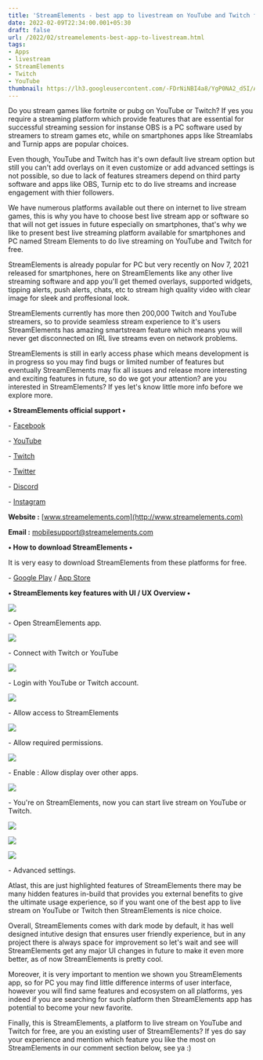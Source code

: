 ```yaml
---
title: 'StreamElements - best app to livestream on YouTube and Twitch for free.'
date: 2022-02-09T22:34:00.001+05:30
draft: false
url: /2022/02/streamelements-best-app-to-livestream.html
tags: 
- Apps
- livestream
- StreamElements
- Twitch
- YouTube
thumbnail: https://lh3.googleusercontent.com/-FDrNiNBI4a8/YgP0NA2_d5I/AAAAAAAAJF0/dqwy9Q8SCwo4bnLcm-G-mZJnWObc1V7ygCNcBGAsYHQ/s1600/1644426288696191-0.png
---
```


  

Do you stream games like fortnite or pubg on YouTube or Twitch? If yes you require a streaming platform which provide features that are essential for successful streaming session for instanse OBS is a PC software used by streamers to stream games etc, while on smartphones apps like Streamlabs and Turnip apps are popular choices.

  

Even though, YouTube and Twitch has it's own default live stream option but still you can't add overlays on it even customize or add advanced settings is not possible, so due to lack of features streamers depend on third party software and apps like OBS, Turnip etc to do live streams and increase engagement with thier followers.

  

We have numerous platforms available out there on internet to live stream games, this is why you have to choose best live stream app or software so that will not get issues in future especially on smartphones, that's why we like to present best live streaming platform available for smartphones and PC named Stream Elements to do live streaming on YouTube and Twitch for free.

  

StreamElements is already popular for PC but very recently on Nov 7, 2021 released for smartphones, here on StreamElements like any other live streaming software and app you'll get themed overlays, supported widgets, tipping alerts, push alerts, chats, etc to stream high quality video with clear image for sleek and proffesional look.

  

StreamElements currently has more then 200,000 Twitch and YouTube streamers, so to provide seamless stream experience to it's users StreamElements has amazing smartstream feature which means you will never get disconnected on IRL live streams even on network problems.

  

StreamElements is still in early access phase which means development is in progress so you may find bugs or limited number of features but eventually StreamElements may fix all issues and release more interesting and exciting features in future, so do we got your attention? are you interested in StreamElements? If yes let's know little more info before we explore more. 

  

**• StreamElements official support •**

\- [Facebook](https://facebook.com/streamelements/)

\- [YouTube](https://youtube.com/streamelements)

\- [Twitch](https://twitch.tv/streamelementshq)

\- [Twitter](https://twitter.com/streamelements)

\- [Discord](https://discord.com/invite/se)

\- [Instagram](https://instagram.com/streamelements/) 

**Website :** [www.streamelements.com](http://www.streamelements.com)

**Email :** [mobilesupport@streamelements.com](mailto:mobilesupport@streamelements.com)

  

**• How to download StreamElements •**

It is very easy to download StreamElements from these platforms for free.

  

\- [Google Play](https://play.google.com/store/apps/details?id=com.streamelements.firestream&hl=en&gl=US) / [App Store](https://apps.apple.com/us/app/streamlabs-live-streaming-app/id1294578643)

**• StreamElements key features with UI / UX Overview •**

 **![](https://lh3.googleusercontent.com/-FXc1-jEXYAg/YgP0L7meOuI/AAAAAAAAJFw/U5kPFnc8C6onA4MyLuEXALgvLd70UWQCwCNcBGAsYHQ/s1600/1644426284038085-1.png)** 

\- Open StreamElements app.

  

 ![](https://lh3.googleusercontent.com/-nKZlqt_POwM/YgP0Ko6G7fI/AAAAAAAAJFs/ILH7UguRwHUdnfjcqs4fvI_izCAXkYBmACNcBGAsYHQ/s1600/1644426280133239-2.png) 

  

\- Connect with Twitch or YouTube

  

 ![](https://lh3.googleusercontent.com/-Idcgkly8yNY/YgP0JnVR3pI/AAAAAAAAJFo/F0sWuGJ6D_AdxehVOVTXhqQXPP02brYYgCNcBGAsYHQ/s1600/1644426275617401-3.png) 

  

\- Login with YouTube or Twitch account.

  

 ![](https://lh3.googleusercontent.com/-1zAd0QFktf8/YgP0IupVssI/AAAAAAAAJFk/Uj_A5eyvMTIuN-rtj-x8nTbPMXbitbodQCNcBGAsYHQ/s1600/1644426270910676-4.png) 

  

  

\- Allow access to StreamElements

  

 ![](https://lh3.googleusercontent.com/-_oqcAiY0eK0/YgP0HS7hKFI/AAAAAAAAJFg/WcxwXS-X3ZMjG9CIqOt3QOnraT6LZWZPwCNcBGAsYHQ/s1600/1644426266383843-5.png) 

  

\- Allow required permissions.

  

 ![](https://lh3.googleusercontent.com/-AG_mbzVwSts/YgP0GRcddbI/AAAAAAAAJFc/iVUYw_F5o9MjrLD1iush36FYIh027EyQACNcBGAsYHQ/s1600/1644426262566722-6.png) 

  

\- Enable : Allow display over other apps.

  

 ![](https://lh3.googleusercontent.com/-wlpmf7g_978/YgP0FY0tpjI/AAAAAAAAJFY/39qkbGA6d5wH8sasED_OhxVaoE_Tgo0nwCNcBGAsYHQ/s1600/1644426258460134-7.png) 

  

\- You're on StreamElements, now you can start live stream on YouTube or Twitch.

  

 ![](https://lh3.googleusercontent.com/-eDeZgurY1sc/YgP0ECgquNI/AAAAAAAAJFU/tyrlGfimZB4puCrKCA2CvjHNQhqlL1iogCNcBGAsYHQ/s1600/1644426254498993-8.png) 

  

 ![](https://lh3.googleusercontent.com/-Fa9yEbGEQFI/YgP0DNR66FI/AAAAAAAAJFQ/ZBgc2_QWdLw3epv-iioduGGj8rE03tg9gCNcBGAsYHQ/s1600/1644426249863682-9.png) 

  

 ![](https://lh3.googleusercontent.com/-l6RavCviUT8/YgP0B8mOhGI/AAAAAAAAJFM/mt8-mYdjzrw6yB5-LG2kBfmsVCdsqas9ACNcBGAsYHQ/s1600/1644426243879325-10.png) 

  

\- Advanced settings.

  

Atlast, this are just highlighted features of StreamElements there may be many hidden features in-build that provides you external benefits to give the ultimate usage experience, so if you want one of the best app to live stream on YouTube or Twitch then StreamElements is nice choice.

  

Overall, StreamElements comes with dark mode by default, it has well designed intutive design that ensures user friendly experience, but in any project there is always space for improvement so let's wait and see will StreamElements get any major UI changes in future to make it even more better, as of now StreamElements is pretty cool.

  

Moreover, it is very important to mention we shown you StreamElements app, so for PC you may find little difference interms of user interface, however you will find same features and ecosystem on all platforms, yes indeed if you are searching for such platform then StreamElements app has potential to become your new favorite.

  

Finally, this is StreamElements, a platform to live stream on YouTube and Twitch for free, are you an existing user of StreamElements? If yes do say your experience and mention which feature you like the most on StreamElements in our comment section below, see ya :)